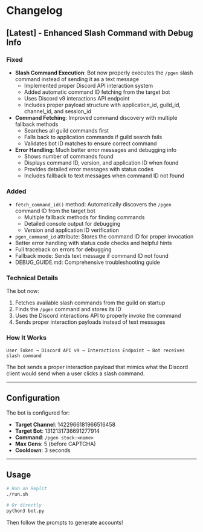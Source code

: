 # Changelog

## [Latest] - Enhanced Slash Command with Debug Info

### Fixed
- **Slash Command Execution**: Bot now properly executes the `/pgen` slash command instead of sending it as a text message
  - Implemented proper Discord API interaction system
  - Added automatic command ID fetching from the target bot
  - Uses Discord v9 interactions API endpoint
  - Includes proper payload structure with application_id, guild_id, channel_id, and session_id
- **Command Fetching**: Improved command discovery with multiple fallback methods
  - Searches all guild commands first
  - Falls back to application commands if guild search fails
  - Validates bot ID matches to ensure correct command
- **Error Handling**: Much better error messages and debugging info
  - Shows number of commands found
  - Displays command ID, version, and application ID when found
  - Provides detailed error messages with status codes
  - Includes fallback to text messages when command ID not found

### Added
- `fetch_command_id()` method: Automatically discovers the `/pgen` command ID from the target bot
  - Multiple fallback methods for finding commands
  - Detailed console output for debugging
  - Version and application ID verification
- `pgen_command_id` attribute: Stores the command ID for proper invocation
- Better error handling with status code checks and helpful hints
- Full traceback on errors for debugging
- Fallback mode: Sends text message if command ID not found
- DEBUG_GUIDE.md: Comprehensive troubleshooting guide

### Technical Details
The bot now:
1. Fetches available slash commands from the guild on startup
2. Finds the `/pgen` command and stores its ID
3. Uses the Discord interactions API to properly invoke the command
4. Sends proper interaction payloads instead of text messages

### How It Works
```
User Token → Discord API v9 → Interactions Endpoint → Bot receives slash command
```

The bot sends a proper interaction payload that mimics what the Discord client would send when a user clicks a slash command.

---

## Configuration

The bot is configured for:
- **Target Channel**: 1422966181966516458
- **Target Bot**: 1312131736691277914  
- **Command**: `/pgen stock:<name>`
- **Max Gens**: 5 (before CAPTCHA)
- **Cooldown**: 3 seconds

---

## Usage

```bash
# Run on Replit
./run.sh

# Or directly
python3 bot.py
```

Then follow the prompts to generate accounts!
